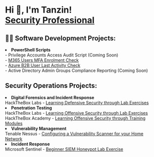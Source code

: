 <h1>Hi 👋, I'm Tanzin! <br/><a href="https://www.linkedin.com/in/tanzin-h/">Security Professional</a></h1>

<h2>👨‍💻 Software Development Projects:</h2>
<li><b>PowerShell Scripts</b></li>
- <!<-a href="https://github.com/thossa000/HackTheBox"> Privilege Accounts Access Audit Script (Coming Soon)</a> <br>
- <a href="https://github.com/thossa000/PowerShell-Scripts/blob/main/User%20MFA%20Status%20Report.ps1">M365 Users MFA Enrolment Check</a><br>
- <a href="https://github.com/thossa000/PowerShell-Scripts/blob/main/Azure%20B2B%20Users%20Last%20Login.ps1">Azure B2B User Last Activity Check</a><br>
- <!<-a href="https://github.com/thossa000/HackTheBox"> Active Directory Admin Groups Compliance Reporting (Coming Soon)</a> <br>

<h2>Security Operations Projects:</h2>
<li><b>Digital Forensics and Incident Response</b></li>
 HackTheBox Labs - <a href="https://github.com/thossa000/HackTheBox"> Learning Defensive Security through Lab Exercises</a><br> 
<li><b>Penetration Testing</b></li>
 HackTheBox Labs - <a href="https://github.com/thossa000/HackTheBox"> Learning Offensive Security through Lab Exercises</a><br>
 HackTheBox Academy - <a href="https://github.com/thossa000/HackTheBox?tab=readme-ov-file#security-learning---hackthebox-academy"> Learning Offensive Security through Training Modules</a><br>
<li><b>Vulnerability Management</b></li>
 Tenable Nessus - <a href="https://github.com/thossa000/Knowledge-Base/blob/main/Nessus%20Essentials%20Vulnerability%20Management%20Home%20Lab/README.md"> Configuring a Vulnerability Scanner for your Home Network</a><br>
<li><b>Incident Response</b></li>
Microsoft Sentinel - <a href="https://github.com/thossa000/Knowledge-Base/blob/main/Beginner%20SIEM%20Honeypot%20Lab/README.md"> Beginner SIEM Honeypot Lab Exercise</a>

